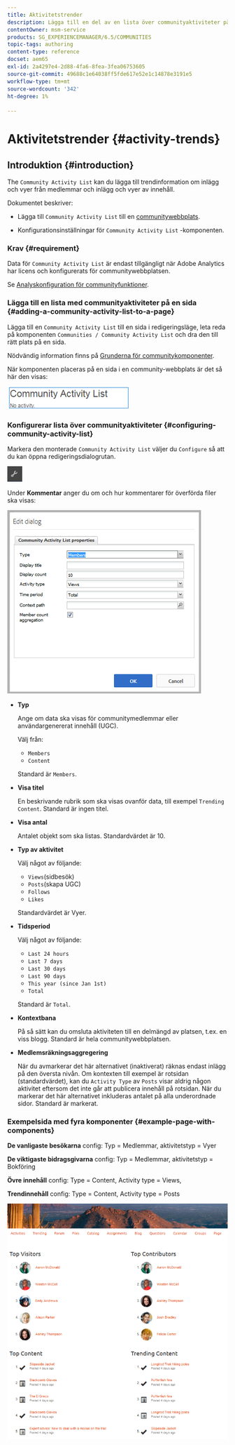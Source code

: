 ```yaml
---
title: Aktivitetstrender
description: Lägga till en del av en lista över communityaktiviteter på en sida
contentOwner: msm-service
products: SG_EXPERIENCEMANAGER/6.5/COMMUNITIES
topic-tags: authoring
content-type: reference
docset: aem65
exl-id: 2a4297e4-2d88-4fa6-8fea-3fea06753605
source-git-commit: 49688c1e64038ff5fde617e52e1c14878e3191e5
workflow-type: tm+mt
source-wordcount: '342'
ht-degree: 1%

---
```


# Aktivitetstrender {#activity-trends}

## Introduktion {#introduction}

The `Community Activity List` kan du lägga till trendinformation om inlägg och vyer från medlemmar och inlägg och vyer av innehåll.

Dokumentet beskriver:

* Lägga till `Community Activity List` till en [communitywebbplats](/help/communities/overview.md#community-sites).

* Konfigurationsinställningar för `Community Activity List` -komponenten.

### Krav {#requirement}

Data för `Community Activity List` är endast tillgängligt när Adobe Analytics har licens och konfigurerats för communitywebbplatsen.

Se [Analyskonfiguration för communityfunktioner](/help/communities/analytics.md).

### Lägga till en lista med communityaktiviteter på en sida {#adding-a-community-activity-list-to-a-page}

Lägga till en `Community Activity List` till en sida i redigeringsläge, leta reda på komponenten `Communities / Community Activity List` och dra den till rätt plats på en sida.

Nödvändig information finns på [Grunderna för communitykomponenter](/help/communities/basics.md).

När komponenten placeras på en sida i en community-webbplats är det så här den visas:

![communityaktivitet](assets/community-activity.png)

### Konfigurerar lista över communityaktiviteter  {#configuring-community-activity-list}

Markera den monterade `Community Activity List` väljer du `Configure` så att du kan öppna redigeringsdialogrutan.

![konfigurera](assets/configure-new.png)

Under **Kommentar** anger du om och hur kommentarer för överförda filer ska visas:

![egenskaper](assets/activity-list-properties.png)

* **Typ**

  Ange om data ska visas för communitymedlemmar eller användargenererat innehåll (UGC).

  Välj  från:

   * `Members`
   * `Content`

  Standard är `Members`.

* **Visa titel**

  En beskrivande rubrik som ska visas ovanför data, till exempel `Trending Content`.
Standard är ingen titel.

* **Visa antal**

  Antalet objekt som ska listas.
Standardvärdet är 10.

* **Typ av aktivitet**

  Välj något av följande:

   * `Views`(sidbesök)
   * `Posts`(skapa UGC)
   * `Follows`
   * `Likes`

  Standardvärdet är Vyer.

* **Tidsperiod**

  Välj något av följande:

   * `Last 24 hours`
   * `Last 7 days`
   * `Last 30 days`
   * `Last 90 days`
   * `This year (since Jan 1st)`
   * `Total`

  Standard är `Total`.

* **Kontextbana**

  På så sätt kan du omsluta aktiviteten till en delmängd av platsen, t.ex. en viss blogg.
Standard är hela communitywebbplatsen.

* **Medlemsräkningsaggregering**

  När du avmarkerar det här alternativet (inaktiverat) räknas endast inlägg på den översta nivån. Om kontexten till exempel är rotsidan (standardvärdet), kan du `Activity Type` av `Posts` visar aldrig någon aktivitet eftersom det inte går att publicera innehåll på rotsidan. När du markerar det här alternativet inkluderas antalet på alla underordnade sidor.
Standard är markerat.

### Exempelsida med fyra komponenter {#example-page-with-components}

**De vanligaste besökarna** config: Typ = Medlemmar, aktivitetstyp = Vyer

**De viktigaste bidragsgivarna** config: Typ = Medlemmar, aktivitetstyp = Bokföring

**Övre innehåll** config: Type = Content, Activity type = Views,

**Trendinnehåll** config: Type = Content, Activity type = Posts

![komponenter](assets/activity-list-components.png)

